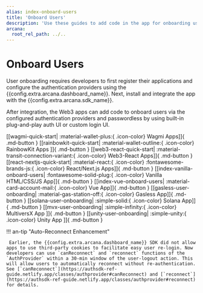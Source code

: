 ```yaml
---
alias: index-onboard-users
title: 'Onboard Users'
description: 'Use these guides to add code in the app for onboarding users via the configured authentication mechanisms. Use plug-and-play UI or build custom UI to onboard users.'
arcana:
  root_rel_path: ../..
---
```


# Onboard Users

User onboarding requires developers to first register their applications and configure the authentication providers using the {{config.extra.arcana.dashboard_name}}. Next, install and integrate the app with the {{config.extra.arcana.sdk_name}}.

After integration, the Web3 apps can add code to onboard users via the configured authentication providers and passwordless by using built-in plug-and-play auth UI or custom login UI.

[[wagmi-quick-start| :material-wallet-plus:{ .icon-color} Wagmi Apps]]{ .md-button }
[[rainbowkit-quick-start| :material-wallet-outline:{ .icon-color} RainbowKit Apps ]]{ .md-button }
[[web3-react-quick-start| :material-transit-connection-variant:{ .icon-color} Web3-React Apps]]{ .md-button }
[[react-nextjs-quick-start| :material-react:{ .icon-color} :fontawesome-brands-js:{ .icon-color} React/Next.js Apps]]{ .md-button }
[[index-vanilla-onboard-users| :fontawesome-solid-plug:{ .icon-color} Vanilla HTML/CSS/JS App]]{ .md-button }
[[index-vue-onboard-users| :material-card-account-mail:{ .icon-color} Vue App]]{ .md-button }
[[gasless-user-onboarding| :material-gas-station-off:{ .icon-color} Gasless App]]{ .md-button }
[[solana-user-onboarding| :simple-solid:{ .icon-color} Solana App]]{ .md-button }
[[mvx-user-onboarding| :simple-infinity:{ .icon-color} MultiversX App ]]{ .md-button }
[[unity-user-onboarding| :simple-unity:{ .icon-color} Unity App ]]{ .md-button }

!!! an-tip  "Auto-Reconnect Enhancement"

     Earlier, the {{config.extra.arcana.dashboard_name}} SDK did not allow apps to use third-party cookies to facilitate easy user re-login. Now developers can use `canReconnect` and `reconnect` functions of the `AuthProvider` within a 30-min window of the user-logout action. This will allow users to automatically reconnect without re-authentication. See [`canReconnect`](https://authsdk-ref-guide.netlify.app/classes/authprovider#canReconnect) and [`reconnect`](https://authsdk-ref-guide.netlify.app/classes/authprovider#reconnect) for details.